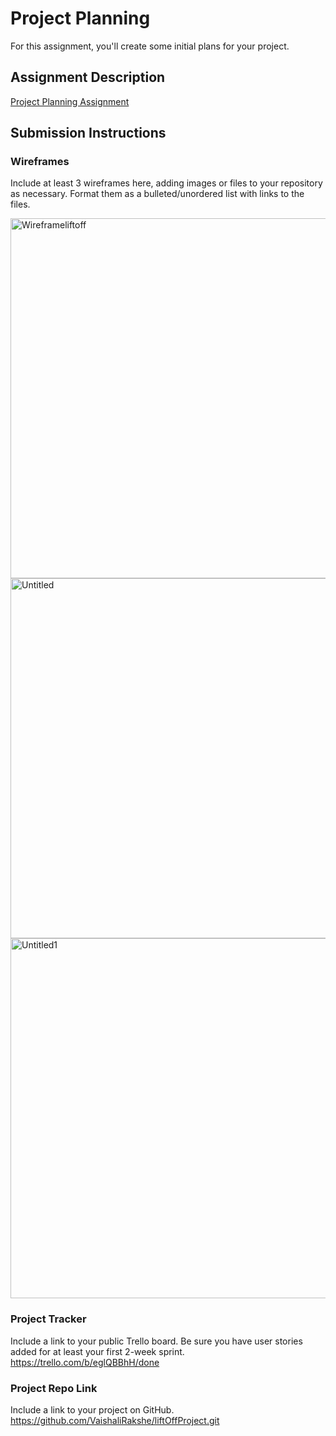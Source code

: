 # Project Planning
For this assignment, you'll create some initial plans for your project.

## Assignment Description
[Project Planning Assignment](https://education.launchcode.org/liftoff/modules/assignments/project-planning)

## Submission Instructions

### Wireframes

Include at least 3 wireframes here, adding images or files to your repository as necessary. Format them as a bulleted/unordered list with links to the files.


<img width="576" alt="Wireframeliftoff" src="https://user-images.githubusercontent.com/93269620/150188975-ea9d9a4a-4303-4655-a1f8-7ba1c6039169.png">

<img width="576" alt="Untitled" src="https://user-images.githubusercontent.com/93269620/150189004-ca2f3543-5366-4790-9dc5-322ebd1228ae.png">
<img width="576" alt="Untitled1" src="https://user-images.githubusercontent.com/93269620/150189040-75870ab3-ddb0-43bc-a761-30645eb268d7.png">

### Project Tracker

Include a link to your public Trello board. Be sure you have user stories added for at least your first 2-week sprint.
https://trello.com/b/eglQBBhH/done

### Project Repo Link

Include a link to your project on GitHub.
https://github.com/VaishaliRakshe/liftOffProject.git
